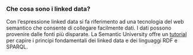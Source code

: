 ### Che cosa sono i linked data?

Con l’espressione linked data si fa riferimento ad una tecnologia del web semantico che consente di collegare facilmente dati. I dati possono provenire dalle fonti più disparate. La Semantic University offre un [tutorial](http://www.cambridgesemantics.com/semantic-university/getting-started-semantics) per capire i principi fondamentali dei linked data e dei linguaggi RDF e SPARQL.
